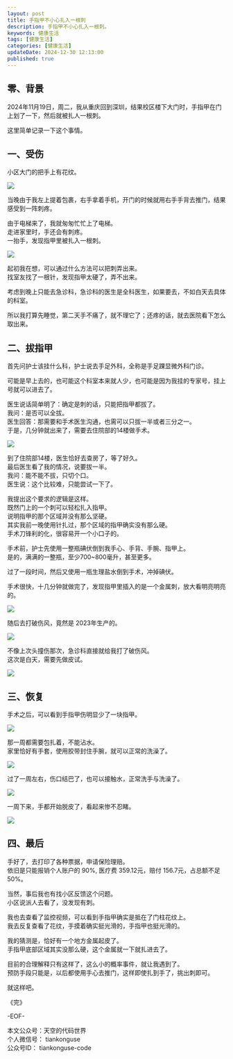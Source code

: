 ```yaml
---
layout: post  
title: 手指甲不小心扎入一根刺  
description: 手指甲不小心扎入一根刺。  
keywords: 健康生活  
tags: [健康生活]  
categories: [健康生活]  
updateDate: 2024-12-30 12:13:00  
published: true  
---
```



## 零、背景  


2024年11月19日，周二，我从重庆回到深圳，结果校区楼下大门时，手指甲在门上划了一下，然后就被扎人一根刺。  


这里简单记录一下这个事情。  


## 一、受伤  


小区大门的把手上有花纹。  


![](https://res2024.tiankonguse.com/images/2024/12/30/002.png) 


当晚由于我左上提着包裹，右手拿着手机，开门的时候就用右手手背去推门，结果感受到一阵刺疼。  


由于电梯来了，我就匆匆忙忙上了电梯。  
走进家里时，手还会有刺疼。  
一抬手，发现指甲里被扎入一根刺。  


![](https://res2024.tiankonguse.com/images/2024/12/30/001.png) 


起初我在想，可以通过什么方法可以把刺弄出来。  
找室友找了一根针，发现指甲太硬了，弄不出来。  


考虑到晚上只能去急诊科，急诊科的医生是全科医生，如果要去，不如白天去具体的科室。  


所以我打算先睡觉，第二天手不痛了，就不理它了；还疼的话，就去医院看下怎么取出来。  


## 二、拔指甲  


首先问护士该挂什么科，护士说去手足外科，全称是手足踝显微外科门诊。  


可能是早上去的，也可能这个科室本来就人少，也可能是因为我挂的专家号，挂上号就可以进去了。  


医生说话简单明了：确定是刺的话，只能把指甲都拔了。  
我问：是否可以全拔。  
医生回答：那需要和手术医生沟通，也需可以只拔一半或者三分之一。  
于是，几分钟就出来了，需要去住院部的14楼做手术。  


![](https://res2024.tiankonguse.com/images/2024/12/30/003.png) 



到了住院部14楼，医生恰好去查房了，等了好久。  
最后医生看了我的情况，说要拔一半。  
我问：能不能不拔，只切个口。  
医生说：这个比较难，只能尝试一下了。  


我提出这个要求的逻辑是这样。  
既然门上的一个刺可以轻松扎入指甲。  
说明指甲的那个区域并没有那么坚硬。  
其实我前一晚使用针扎过，那个区域的指甲确实没有那么硬。  
手术刀锋利的化，很容易开一个小口子的。  


手术前，护士先使用一整瓶碘伏倒到我手心、手背、手腕、指甲上。  
是的，满满的一整瓶，至少700~800毫升，甚至更多。  


过了一段时间，然后又使用一瓶生理盐水倒到手术，冲掉碘伏。  


手术很快，十几分钟就做完了，发现指甲里插入的是一个金属刺，放大看明亮明亮的。  


![](https://res2024.tiankonguse.com/images/2024/12/30/004.png) 



随后去打破伤风，竟然是 2023年生产的。  



![](https://res2024.tiankonguse.com/images/2024/12/30/005.png) 



不像上次头撞伤那次，急诊科直接就给我打了破伤风。  
这次是白天，需要先做皮试。  



![](https://res2024.tiankonguse.com/images/2024/12/30/006.png) 



## 三、恢复  



手术之后，可以看到手指甲伤明显少了一块指甲。  



![](https://res2024.tiankonguse.com/images/2024/12/30/007.png) 



那一周都需要包扎着，不能沾水。  
家里恰好有手套，使用胶带封住手腕，就可以正常的洗澡了。  



![](https://res2024.tiankonguse.com/images/2024/12/30/008.png) 



过了一周左右，伤口结巴了，也可以接触水，正常洗手与洗澡了。  



![](https://res2024.tiankonguse.com/images/2024/12/30/009.png) 



一周下来，手都开始脱皮了，看起来惨不忍睹。  


![](https://res2024.tiankonguse.com/images/2024/12/30/010.png) 



## 四、最后  


手好了，去打印了各种票据，申请保险理赔。  
依旧是只能报销个人账户的 90%, 医疗费 359.12元，赔付 156.7元，占总额不足 50%。  


当然，事后我也有找小区反馈这个问题。  
小区说派人去看了，没发现有刺。  


我也去查看了监控视频，可以看到手指甲确实是抵在了门柱花纹上。  
我去反复查看了花纹，手摸着确实挺光滑的，手指甲也挺光滑的。  


我的猜测是，恰好有一个地方金属起皮了。  
手指甲底部区域其实没那么硬，这个金属就一下就扎进去了。  


目前的合理解释只有这样了，这么小的概率事件，就让我遇到了。  
预防手段只能是，以后都使用手心去推门，这样即使扎到手了，挑出刺即可。  



就这样吧。  


《完》  


-EOF-  

本文公众号：天空的代码世界  
个人微信号： tiankonguse  
公众号ID： tiankonguse-code  
  